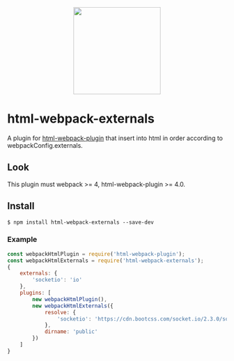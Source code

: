 <div align="center">
    <a href="https://github.com/webpack/webpack">
        <img width="200" height="200" src="https://webpack.js.org/assets/icon-square-big.svg">
    </a>
</div>

# html-webpack-externals 
A plugin for [html-webpack-plugin](https://github.com/jantimon/html-webpack-plugin) that insert into html in order according to webpackConfig.externals.

## Look
This plugin must webpack >= 4, html-webpack-plugin >= 4.0.

## Install
```shell
$ npm install html-webpack-externals --save-dev
```

### Example
```js
const webpackHtmlPlugin = require('html-webpack-plugin');
const webpackHtmlExternals = require('html-webpack-externals');
{
    externals: {
        'socketio': 'io'
    },
    plugins: [
        new webpackHtmlPlugin(),
        new webpackHtmlExternals({
            resolve: {
                'socketio': 'https://cdn.bootcss.com/socket.io/2.3.0/socket.io.slim.js'
            },
            dirname: 'public'
        })
    ]
}
```
